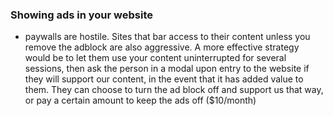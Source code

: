 
### Showing ads in your website
- paywalls are hostile. Sites that bar access to their content unless you remove the adblock are also aggressive. A more effective strategy would be to let them use your content uninterrupted for several sessions, then ask the person in a modal upon entry to the website if they will support our content, in the event that it has added value to them. They can choose to turn the ad block off and support us that way, or pay a certain amount to keep the ads off ($10/month)
